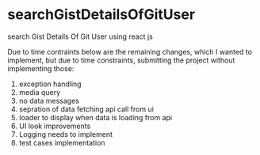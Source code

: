 # searchGistDetailsOfGitUser
search Gist Details Of Git User using react js

Due to time contraints below are the remaining changes, which I wanted to implement,
but due to time constraints, submitting the project without implementing those:
1) exception handling
2) media query 
3) no data messages
4) sepration of data fetching api call from ui
5) loader to display when data is loading from api
6) UI look improvements
7) Logging needs to implement
8) test cases implementation
